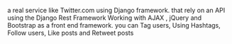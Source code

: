  a real service like Twitter.com using Django framework. that rely on an API using the Django Rest 
Framework Working with AJAX , jQuery and Bootstrap as a front end framework. you can Tag users, Using
Hashtags, Follow users, Like posts and Retweet posts
